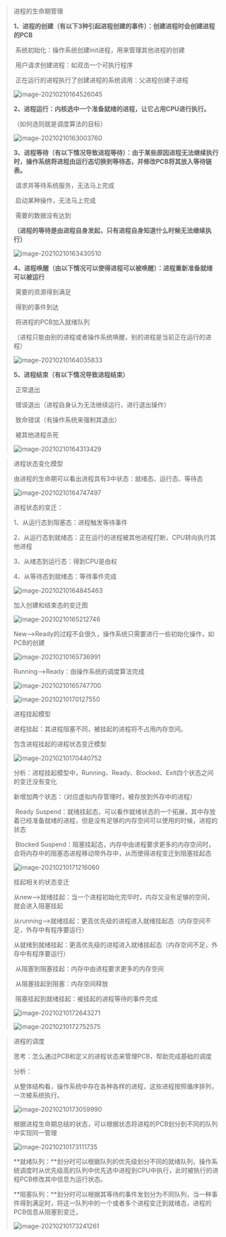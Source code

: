 > 进程的生命期管理
>
> **1、进程的创建（有以下3种引起进程创建的事件）：创建进程时会创建进程的PCB**
>
> ​	系统初始化：操作系统创建init进程，用来管理其他进程的创建
>
> ​	用户请求创建进程：如双击一个可执行程序
>
> ​	正在运行的进程执行了创建进程的系统调用：父进程创建子进程
>
> ![image-20210210164526045](C:\Users\zhang\AppData\Roaming\Typora\typora-user-images\image-20210210164526045.png)
>
> **2、进程运行：内核选中一个准备就绪的进程，让它占用CPU进行执行。**
>
> （如何选则就是调度算法的目标）
>
> ![image-20210210163003760](C:\Users\zhang\AppData\Roaming\Typora\typora-user-images\image-20210210163003760.png)
>
> **3、进程等待（有以下情况导致进程等待）：由于某些原因进程无法继续执行时，操作系统将进程由运行态切换到等待态，并修改PCB将其放入等待链表。**
>
> ​	请求并等待系统服务，无法马上完成
>
> ​	启动某种操作，无法马上完成
>
> ​	需要的数据没有达到
>
> **（进程的等待是由进程自身发起，只有进程自身知道什么时候无法继续执行）**
>
> ![image-20210210163430510](C:\Users\zhang\AppData\Roaming\Typora\typora-user-images\image-20210210163430510.png)
>
> **4、进程唤醒（由以下情况可以使得进程可以被唤醒）：进程重新准备就绪可以被运行**
>
> ​	需要的资源得到满足
>
> ​	得到的事件到达
>
> ​	将进程的PCB加入就绪队列
>
> （进程只能由别的进程或者操作系统唤醒，别的进程是当前正在运行的进程）
>
> ![image-20210210164035833](C:\Users\zhang\AppData\Roaming\Typora\typora-user-images\image-20210210164035833.png)
>
> **5、进程结束（有以下情况导致进程结束）**
>
> ​	正常退出
>
> ​	错误退出（进程自身认为无法继续运行，进行退出操作）
>
> ​	致命错误（有操作系统来强制其退出）
>
> ​	被其他进程杀死
>
> ![image-20210210164313429](C:\Users\zhang\AppData\Roaming\Typora\typora-user-images\image-20210210164313429.png)

> 进程状态变化模型
>
> 由进程的生命期可以看出进程具有3中状态：就绪态、运行态、等待态
>
> ![image-20210210164747497](C:\Users\zhang\AppData\Roaming\Typora\typora-user-images\image-20210210164747497.png)
>
> 进程状态的变迁：
>
> 1、从运行态到阻塞态：进程触发等待事件
>
> 2、从运行态到就绪态：正在运行的进程被其他进程打断，CPU转向执行其他进程
>
> 3、从绪态到运行态：得到CPU是由权
>
> 4、从等待态到就绪态：等待事件完成
>
> ![image-20210210164845463](C:\Users\zhang\AppData\Roaming\Typora\typora-user-images\image-20210210164845463.png)
>
> 加入创建和结束态的变迁图
>
> ![image-20210210165212746](C:\Users\zhang\AppData\Roaming\Typora\typora-user-images\image-20210210165212746.png)
>
> New——>Ready的过程不会很久，操作系统只需要进行一些初始化操作，如PCB的创建
>
> ![image-20210210165736991](C:\Users\zhang\AppData\Roaming\Typora\typora-user-images\image-20210210165736991.png)
>
> Running——>Ready：由操作系统的调度算法完成
>
> ![image-20210210165747700](C:\Users\zhang\AppData\Roaming\Typora\typora-user-images\image-20210210165747700.png)
>
> ![image-20210210170127550](C:\Users\zhang\AppData\Roaming\Typora\typora-user-images\image-20210210170127550.png)

> 进程挂起模型
>
> 进程挂起：其进程阻塞不同，被挂起的进程将不占用内存空间。
>
> 包含进程挂起的进程状态变迁模型
>
> ![image-20210210170440752](C:\Users\zhang\AppData\Roaming\Typora\typora-user-images\image-20210210170440752.png)
>
> 分析：进程挂起模型中，Running、Ready、Blocked、Exit四个状态之间的变迁没有变化
>
> 新增加两个状态：（对应虚拟内存管理时，被存放到外存中的进程）
>
> ​	Ready Suspend：就绪挂起态，可以看作就绪状态的一个拓展，其中存放着已经准备就绪的进程，但是没有足够的内存空间可以使用的时候，进程的状态
>
> ​	Blocked Suspend：阻塞挂起态，内存中由进程要求更多的内存空间时，会将内存中的阻塞态进程移动带外存中，从而使得进程变迁到阻塞挂起态
>
> ![image-20210210171216060](C:\Users\zhang\AppData\Roaming\Typora\typora-user-images\image-20210210171216060.png)
>
> 挂起相关的状态变迁
>
> ​	从new——>就绪挂起：当一个进程初始化完毕时，内存又没有足够的空间，就会进入阻塞挂起
>
> ​	从running——>就绪挂起：更高优先级的进程进入就绪挂起态（内存空间不足，外存中有程序要运行）
>
> ​	从就绪到就绪挂起：更高优先级的进程进入就绪挂起态（内存空间不足，外存中有程序要运行）
>
> ​	从阻塞到阻塞挂起：内存中由进程要求更多的内存空间
>
> ​	从阻塞挂起到阻塞：内存空间释放
>
> ​	阻塞挂起到就绪挂起：被挂起的进程等待的事件完成
>
> ![image-20210210172643271](C:\Users\zhang\AppData\Roaming\Typora\typora-user-images\image-20210210172643271.png)
>
> ![image-20210210172752575](C:\Users\zhang\AppData\Roaming\Typora\typora-user-images\image-20210210172752575.png)

> 进程的调度
>
> 思考：怎么通过PCB和定义的进程状态来管理PCB，帮助完成基础的调度
>
> 分析：
>
> 从整体结构看，操作系统中存在各种各样的进程，这些进程按照循序排列，一次被系统执行。
>
> ![image-20210210173059990](C:\Users\zhang\AppData\Roaming\Typora\typora-user-images\image-20210210173059990.png)
>
> 根据进程生命期总结的状态，可以根据状态将进程的PCB划分到不同的队列中实现同一管理
>
> ![image-20210210173111735](C:\Users\zhang\AppData\Roaming\Typora\typora-user-images\image-20210210173111735.png)
>
> **就绪队列：**划分时可以根据队列的优先级划分不同的就绪队列，操作系统调度时从优先级高的队列中优先选中进程到CPU中执行，此时被执行的进程PCB修改其中信息为运行状态。
>
> **阻塞队列：**划分时可以根据其等待的事件发划分为不同队列，当一种事件得到满足时，将这一队列中的一个或者多个进程变迁到就绪态，进程的PCB信息从阻塞到变迁。
>
> ![image-20210210173241261](C:\Users\zhang\AppData\Roaming\Typora\typora-user-images\image-20210210173241261.png)